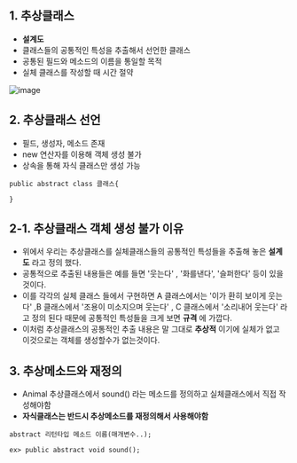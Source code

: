 ## 1. 추상클래스
+ **설계도**
+ 클래스들의 공통적인 특성을 추출해서 선언한 클래스
+ 공통된 필드와 메소드의 이름을 통일할 목적
+ 실체 클래스를 작성할 때 시간 절약
  
![image](https://github.com/jjhh1234/Buil_Study/assets/105401500/c3468863-45e4-4dc4-a6c2-ad6d0e182535)

## 2. 추상클래스 선언
+ 필드, 생성자, 메소드 존재
+ new 연산자를 이용해 객체 생성 불가
+ 상속을 통해 자식 클래스만 생성 가능
```
public abstract class 클래스{

}
```

## 2-1. 추상클래스 객체 생성 불가 이유
+ 위에서 우리는 추상클래스를 실체클래스들의 공통적인 특성들을 추출해 놓은 **설계도** 라고 정의 했다.
+ 공통적으로 추출된 내용들은 예를 들면 '웃는다' , '화를낸다', '슬퍼한다' 등이 있을 것이다.
+ 이를 각각의 실체 클래스 들에서 구현하면 A 클래스에서는 '이가 환히 보이게 웃는다' ,B 클래스에서 '조용이 미소지으며 웃는다' , C 클래스에서 '소리내어 웃는다' 라고 정의 된다 때문에 공통적인 특성들을 크게 보면 **규격** 에 가깝다.
+ 이처럼 추상클래스의 공통적인 추출 내용은 말 그대로 **추상적** 이기에 실체가 없고 이것으로는 객체를 생성할수가 없는것이다. 

## 3. 추상메소드와 재정의
+ Animal 추상클래스에서 sound() 라는 메소드를 정의하고 실체클래스에서 직접 작성해야함
+ **자식클래스는 반드시 추상메소드를 재정의해서 사용해야함**
```
abstract 리턴타입 메소드 이름(매개변수..);

ex> public abstract void sound();
```
